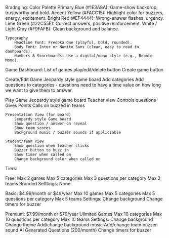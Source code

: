 Bradnging:
    Color Palette
        Primary Blue (#1E3A8A): Game-show backdrop, trustworthy and bold.
        Accent Yellow (#FACC15): Highlight color for buzzers, energy, excitement.
        Bright Red (#EF4444): Wrong-answer flashes, urgency.
        Lime Green (#22C55E): Correct answers, positive reinforcement.
        White / Light Gray (#F9FAFB): Clean background and balance.

    Typography
        Headline Font: Fredoka One (playful, bold, rounded).
        Body Font: Inter or Nunito Sans (clean, easy to read in dashboards).
        Numbers & Scoreboards: Use a digital/mono style (e.g., Roboto Mono).

Game Dashboard:
    List of games
        play/edit/delete button
    Create game button

Create/Edit Game
    Jeopardy style game board
    Add categories
    Add questions to categories - questions need to have a time value on how long we want to give them to answer.

Play Game
    Jeopardy style game board
    Teacher view
    Controls questions
    Gives Points
    Calls on buzzed in teams
    
    Presentation View (for board)
        Jeopardy style Game board
        Show question / answer on reveal
        Show team scores
        Background music / buzzer sounds if appliciable
        
    Student/Team View
        Show question when teacher clicks
        Buzzer button to buzz in
        Show timer when called on
        Change background color when called on

Tiers:

Free:
    Max 2 games
    Max 5 categories
    Max 3 questions per category
    Max 2 teams
    Branded
    Setttings:
        None

Basic: $4.99/month or $49/year
    Max 10 games
    Max 5 categories
    Max 5 questions per category
    Max 5 teams
    Settings:
        Change background
        Change timers for buzzer

Premium: $7.99/month or $79/year
    Ulimited Games
    Max 10 categories
    Max 10 questions per category
    Max 10 teams
    Settings:
        Change background
        Change theme
        Add/change background music
        Add/change team buzzer sound
        AI Generated Questions (200/month)
        Change timers for buzzer

